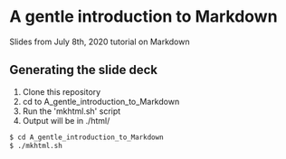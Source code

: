 # A gentle introduction to Markdown

Slides from July 8th, 2020 tutorial on Markdown



## Generating the slide deck

1. Clone this repository
2. cd to A_gentle_introduction_to_Markdown
3. Run the 'mkhtml.sh' script
4. Output will be in ./html/

```bash
$ cd A_gentle_introduction_to_Markdown
$ ./mkhtml.sh
```

